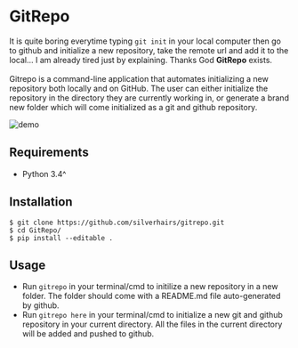 # GitRepo
It is quite boring everytime typing `git init` in your local computer then go to github and initialize a new repository, take the remote url and add it to the local... I am already tired just by explaining. Thanks God **GitRepo** exists. <br/>
<br/>Gitrepo is a command-line application that automates initializing a new repository both locally and on GitHub. The user can either initialize the repository in the directory they are currently working in, or generate a brand new folder which will come initialized as a git and github repository.

<img src="/demo.gif" alt="demo">

## Requirements
- Python 3.4^
## Installation
```
$ git clone https://github.com/silverhairs/gitrepo.git
$ cd GitRepo/
$ pip install --editable .
```
## Usage
- Run `gitrepo` in your terminal/cmd to initilize a new repository in a new folder. The folder should come with a README.md file auto-generated by github. <br/>
- Run `gitrepo here` in your terminal/cmd to initialize a new git and github repository in your current directory. All the files in the current directory will be added and pushed to github.
